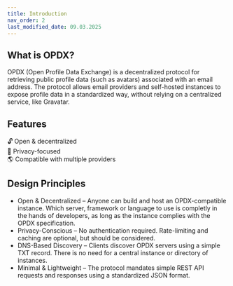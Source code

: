 ```yaml
---
title: Introduction
nav_order: 2
last_modified_date: 09.03.2025
---
```


## What is OPDX?

OPDX (Open Profile Data Exchange) is a decentralized protocol for retrieving public profile data (such as avatars) associated with an email address. The protocol allows email providers and self-hosted instances to expose profile data in a standardized way, without relying on a centralized service, like Gravatar.

## Features

🔓 Open & decentralized\
🤫 Privacy-focused\
🌎 Compatible with multiple providers

## Design Principles

- Open & Decentralized – Anyone can build and host an OPDX-compatible instance. Which server, framework or language to use is completly in the hands of developers, as long as the instance complies with the OPDX specification.
- Privacy-Conscious – No authentication required. Rate-limiting and caching are optional, but should be considered.
- DNS-Based Discovery – Clients discover OPDX servers using a simple TXT record. There is no need for a central instance or directory of instances.
- Minimal & Lightweight – The protocol mandates simple REST API requests and responses using a standardized JSON format.